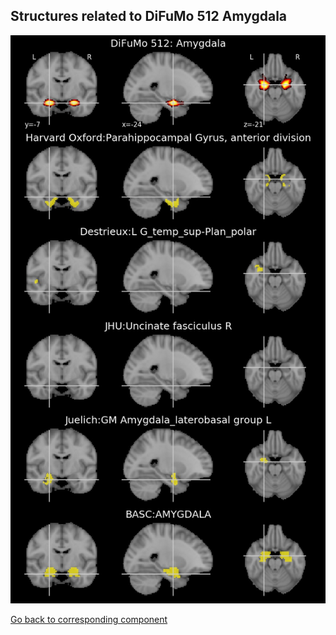 


## Structures related to DiFuMo 512 Amygdala

![105](105.jpg "Structures related to DiFuMo 512 Amygdala")

[Go back to corresponding component](https://parietal-inria.github.io/DiFuMo/512/html/105.html)